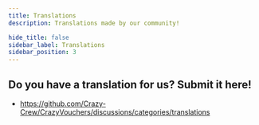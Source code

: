 ```yaml
---
title: Translations
description: Translations made by our community!

hide_title: false
sidebar_label: Translations
sidebar_position: 3
---
```

## Do you have a translation for us? Submit it here!
* https://github.com/Crazy-Crew/CrazyVouchers/discussions/categories/translations